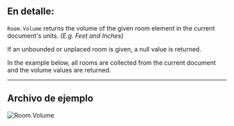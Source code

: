 ## En detalle:
`Room.Volume` returns the volume of the given room element in the current document's units. _(E.g. Feet and Inches)_

If an unbounded or unplaced room is given, a null value is returned.

In the example below, all rooms are collected from the current document and the volume values are returned.
___
## Archivo de ejemplo

![Room.Volume](./Revit.Elements.Room.Volume_img.jpg)
